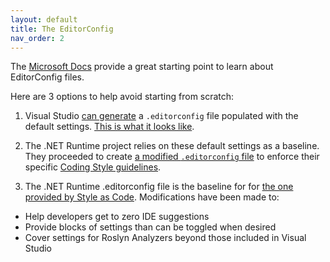 ```yaml
---
layout: default
title: The EditorConfig
nav_order: 2
---
```


The [Microsoft Docs](https://docs.microsoft.com/visualstudio/ide/create-portable-custom-editor-options) provide a great starting point to learn about EditorConfig files.

Here are 3 options to help avoid starting from scratch:

1. Visual Studio [can generate](https://docs.microsoft.com/visualstudio/ide/create-portable-custom-editor-options?view=vs-2019#add-and-remove-editorconfig-files) a `.editorconfig` file populated with the default settings. [This is what it looks like](https://github.com/kmgallahan/Style-as-Code/blob/master/editorconfig/.editorconfig_VisualStudioDefaults.md).

2. The .NET Runtime project relies on these default settings as a baseline. They proceeded to create [a modified `.editorconfig` file](https://github.com/dotnet/runtime/blob/master/.editorconfig) to enforce their specific [Coding Style guidelines](https://github.com/dotnet/runtime/blob/master/docs/coding-guidelines/coding-style.md).

3. The .NET Runtime .editorconfig file is the baseline for for [the one provided by Style as Code](https://github.com/kmgallahan/Style-as-Code/blob/master/editorconfig/.editorconfig). Modifications have been made to:

* Help developers get to zero IDE suggestions
* Provide blocks of settings than can be toggled when desired
* Cover settings for Roslyn Analyzers beyond those included in Visual Studio
